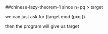 ##chinese-lazy-theorem-1
since n=pq > target

we can just ask for (target mod (pxq
))

then the program will give us target